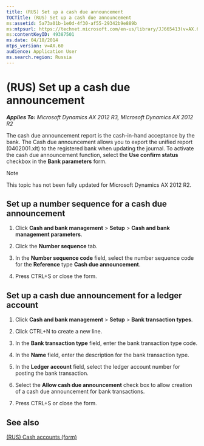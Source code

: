 ```yaml
---
title: (RUS) Set up a cash due announcement
TOCTitle: (RUS) Set up a cash due announcement
ms:assetid: 5a73a01b-1e0d-4f30-af55-29342b9e889b
ms:mtpsurl: https://technet.microsoft.com/en-us/library/JJ665413(v=AX.60)
ms:contentKeyID: 49387501
ms.date: 04/18/2014
mtps_version: v=AX.60
audience: Application User
ms.search.region: Russia
---
```


# (RUS) Set up a cash due announcement 


_**Applies To:** Microsoft Dynamics AX 2012 R3, Microsoft Dynamics AX 2012 R2_

The cash due announcement report is the cash-in-hand acceptance by the bank. The Cash due announcement allows you to export the unified report (0402001.xlt) to the registered bank when updating the journal. To activate the cash due announcement function, select the **Use confirm status** checkbox in the **Bank parameters** form.


> [!NOTE]
> <P>This topic has not been fully updated for Microsoft Dynamics AX 2012 R2.</P>



## Set up a number sequence for a cash due announcement

1.  Click **Cash and bank management** \> **Setup** \> **Cash and bank management parameters**.

2.  Click the **Number sequence** tab.

3.  In the **Number sequence code** field, select the number sequence code for the **Reference** type **Cash due announcement**.

4.  Press CTRL+S or close the form.

## Set up a cash due announcement for a ledger account

1.  Click **Cash and bank management** \> **Setup** \> **Bank transaction types**.

2.  Click CTRL+N to create a new line.

3.  In the **Bank transaction type** field, enter the bank transaction type code.

4.  In the **Name** field, enter the description for the bank transaction type.

5.  In the **Ledger account** field, select the ledger account number for posting the bank transaction.

6.  Select the **Allow cash due announcement** check box to allow creation of a cash due announcement for bank transactions.

7.  Press CTRL+S or close the form.

## See also

[(RUS) Cash accounts (form)](https://technet.microsoft.com/en-us/library/jj665230\(v=ax.60\))

  


